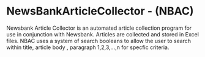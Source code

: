 NewsBankArticleCollector - (NBAC)
========================
Newsbank Article Collector is an automated article collection program for use in conjunction with Newsbank. Articles are collected and stored in Excel files. NBAC uses a system of search booleans to allow the user to search within title, article body , paragraph 1,2,3,...,n for specfic criteria.
